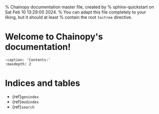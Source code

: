 % Chainopy documentation master file, created by
% sphinx-quickstart on Sat Feb 10 13:29:00 2024.
% You can adapt this file completely to your liking, but it should at least
% contain the root `toctree` directive.

# Welcome to Chainopy's documentation!

```{toctree}
:caption: 'Contents:'
:maxdepth: 2
```



# Indices and tables

- {ref}`genindex`
- {ref}`modindex`
- {ref}`search`


```{include} ../../README.md
```